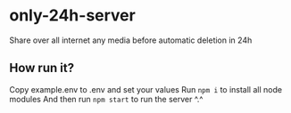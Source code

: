 # only-24h-server
Share over all internet any media before automatic deletion in 24h

## How run it?
Copy example.env to .env and set your values
Run `npm i` to install all node modules
And then run `npm start` to run the server ^.^